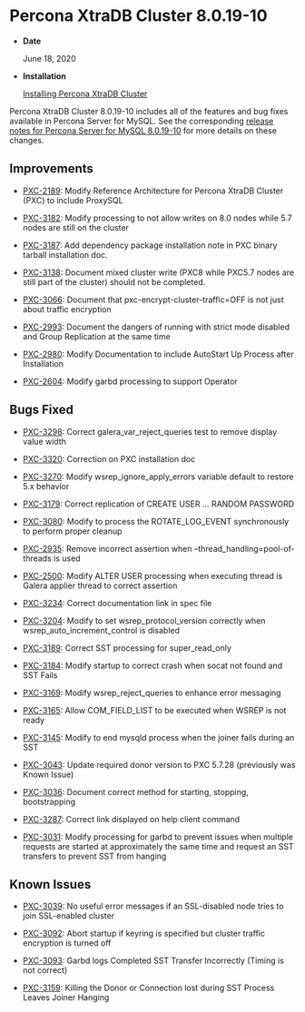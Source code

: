 # Percona XtraDB Cluster 8.0.19-10


* **Date**

    June 18, 2020



* **Installation**

    [Installing Percona XtraDB Cluster](https://www.percona.com/doc/percona-xtradb-cluster/8.0/install/index.html)


Percona XtraDB Cluster 8.0.19-10 includes all of the features and bug fixes available in Percona Server for MySQL. See the corresponding [release notes for Percona Server for MySQL 8.0.19-10](https://www.percona.com/doc/percona-server/LATEST/release-notes/Percona-Server-8.0.19-10.html) for more details on these changes.

## Improvements


* [PXC-2189](https://jira.percona.com/browse/PXC-2189): Modify Reference Architecture for Percona XtraDB Cluster (PXC) to include ProxySQL


* [PXC-3182](https://jira.percona.com/browse/PXC-3182): Modify processing to not allow writes on 8.0 nodes while 5.7 nodes are still on the cluster


* [PXC-3187](https://jira.percona.com/browse/PXC-3187): Add dependency package installation note in PXC binary tarball installation doc.


* [PXC-3138](https://jira.percona.com/browse/PXC-3138): Document mixed cluster write (PXC8 while PXC5.7 nodes are still part of the cluster) should not be completed.


* [PXC-3066](https://jira.percona.com/browse/PXC-3066): Document that pxc-encrypt-cluster-traffic=OFF is not just about traffic encryption


* [PXC-2993](https://jira.percona.com/browse/PXC-2993): Document the dangers of running with strict mode disabled and Group Replication at the same time


* [PXC-2980](https://jira.percona.com/browse/PXC-2980): Modify Documentation to include AutoStart Up Process after Installation


* [PXC-2604](https://jira.percona.com/browse/PXC-2604): Modify garbd processing to support Operator

## Bugs Fixed


* [PXC-3298](https://jira.percona.com/browse/PXC-3298): Correct galera_var_reject_queries test to remove display value width


* [PXC-3320](https://jira.percona.com/browse/PXC-3320): Correction on PXC installation doc


* [PXC-3270](https://jira.percona.com/browse/PXC-3270): Modify wsrep_ignore_apply_errors variable default to restore 5.x behavior


* [PXC-3179](https://jira.percona.com/browse/PXC-3179): Correct replication of CREATE USER … RANDOM PASSWORD


* [PXC-3080](https://jira.percona.com/browse/PXC-3080): Modify to process the ROTATE_LOG_EVENT synchronously to perform proper cleanup


* [PXC-2935](https://jira.percona.com/browse/PXC-2935): Remove incorrect assertion when –thread_handling=pool-of-threads is used


* [PXC-2500](https://jira.percona.com/browse/PXC-2500): Modify ALTER USER processing when executing thread is Galera applier thread to correct assertion


* [PXC-3234](https://jira.percona.com/browse/PXC-3234): Correct documentation link in spec file


* [PXC-3204](https://jira.percona.com/browse/PXC-3204): Modify to set wsrep_protocol_version correctly when wsrep_auto_increment_control is disabled


* [PXC-3189](https://jira.percona.com/browse/PXC-3189): Correct SST processing for super_read_only


* [PXC-3184](https://jira.percona.com/browse/PXC-3184): Modify startup to correct crash when socat not found and SST Fails


* [PXC-3169](https://jira.percona.com/browse/PXC-3169): Modify wsrep_reject_queries to enhance error messaging


* [PXC-3165](https://jira.percona.com/browse/PXC-3165): Allow COM_FIELD_LIST to be executed when WSREP is not ready


* [PXC-3145](https://jira.percona.com/browse/PXC-3145): Modify to end mysqld process when the joiner fails during an SST


* [PXC-3043](https://jira.percona.com/browse/PXC-3043): Update required donor version to PXC 5.7.28 (previously was Known Issue)


* [PXC-3036](https://jira.percona.com/browse/PXC-3036): Document correct method for starting, stopping, bootstrapping


* [PXC-3287](https://jira.percona.com/browse/PXC-3287): Correct link displayed on help client command


* [PXC-3031](https://jira.percona.com/browse/PXC-3031): Modify processing for garbd to prevent issues when multiple requests are started at approximately the same time and request an SST transfers to prevent SST from hanging

## Known Issues


* [PXC-3039](https://jira.percona.com/browse/PXC-3039): No useful error messages if an SSL-disabled node tries to join SSL-enabled cluster


* [PXC-3092](https://jira.percona.com/browse/PXC-3092): Abort startup if keyring is specified but cluster traffic encryption is turned off


* [PXC-3093](https://jira.percona.com/browse/PXC-3093): Garbd logs Completed SST Transfer Incorrectly (Timing is not correct)


* [PXC-3159](https://jira.percona.com/browse/PXC-3159): Killing the Donor or Connection lost during SST Process Leaves Joiner Hanging

